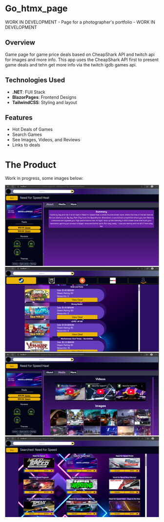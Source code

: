 # Go_htmx_page

WORK IN DEVELOPMENT - Page for a photographer's portfolio - WORK IN DEVELOPMENT

## Overview

Game page for game price deals based on CheapShark API and twitch api for images and more info.
This app uses the CheapShark API first to present game deals and tehn get more info via the twitch igdb games api.

## Technologies Used

- **.NET**: FUll Stack
- **BlazorPages**: Frontend Designs
- **TailwindCSS**: Styling and layout

## Features

- Hot Deals of Games
- Search Games
- See Images, Videos, and Reviews
- Links to deals

# The Product

Work in progress, some images below:

<div>
  <img src="images/Details-1.PNG" alt="Work View"/>
  <img src="images/Landing.PNG" alt="Gallery"/>
  <img src="images/Media.PNG" alt="Gallery"/>
  <img src="images/Search.PNG" alt="Editor"/>
</div>
